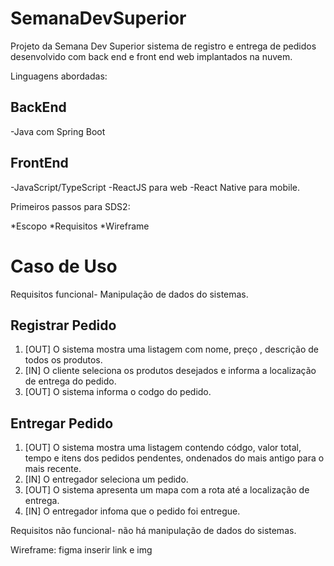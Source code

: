 # SemanaDevSuperior
Projeto da Semana Dev Superior sistema de registro e entrega de pedidos
desenvolvido com back end e front end web implantados na nuvem.


Linguagens abordadas:

## BackEnd
-Java com Spring Boot

## FrontEnd

-JavaScript/TypeScript 
-ReactJS para web
-React Native para mobile.


Primeiros passos para SDS2:

*Escopo
*Requisitos
*Wireframe   

# Caso de Uso 
Requisitos funcional- Manipulação de dados do sistemas.

## Registrar Pedido
1. [OUT]  O sistema mostra uma listagem com nome, preço , descrição de todos os produtos.
2. [IN]   O cliente seleciona os produtos desejados e informa a localização de entrega do pedido.
3. [OUT]  O sistema informa o codgo do pedido.

## Entregar Pedido
1. [OUT]  O sistema mostra uma listagem contendo códgo, valor total, tempo e itens dos pedidos pendentes, ondenados do mais antigo para o mais recente.
2. [IN]   O entregador seleciona um pedido.
3. [OUT]  O sistema apresenta um mapa com a rota até a localização de entrega.
4. [IN]   O entregador infoma que o pedido foi entregue.


Requisitos não funcional- não há manipulação de dados do sistemas.


Wireframe: figma inserir link e img




